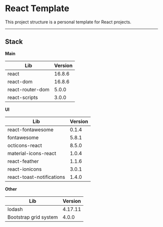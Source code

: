 # React Template

This project structure is a personal template for React projects.

---

## Stack

**Main**

| Lib | Version |
| ------ | ------ |
| react | 16.8.6 |
| react-dom | 16.8.6 |
| react-router-dom | 5.0.0 |
| react-scripts | 3.0.0 |

**UI**

| Lib | Version |
| ------ | ------ |
| react-fontawesome | 0.1.4 |
| fontawesome | 5.8.1 |
| octicons-react | 8.5.0 |
| material-icons-react | 1.0.4 |
| react-feather | 1.1.6 |
| react-ionicons | 3.0.1 |
| react-toast-notifications | 1.4.0 |

**Other**

| Lib | Version |
| ------ | ------ |
| lodash | 4.17.11 |
| Bootstrap grid system | 4.0.0 |
